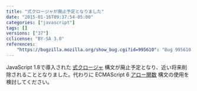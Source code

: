 ```yaml
---
title: "式クロージャが廃止予定となりました"
date: "2015-01-16T09:37:54-05:00"
categories: ["javascript"]
tags: []
versions: ["37"]
cclicense: "BY-SA 3.0"
references:
    "https://bugzilla.mozilla.org/show_bug.cgi?id=995610": "Bug 995610 – Add console warnings for expression closures (shorthand function syntax)"
---
```

JavaScript 1.8で導入された [式クロージャ](https://developer.mozilla.org/ja/docs/Web/JavaScript/Reference/Operators/Expression_closures) 構文が廃止予定となり、近い将来削除されることとなりました。代わりに ECMAScript 6 [アロー関数](https://developer.mozilla.org/ja/docs/Web/JavaScript/Reference/Functions/Arrow_functions) 構文の使用を検討してください。
